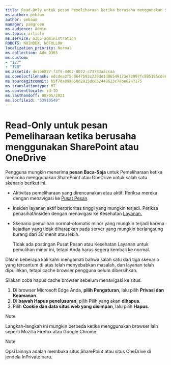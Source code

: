 ```yaml
---
title: Read-Only untuk pesan Pemeliharaan ketika berusaha menggunakan SharePoint atau OneDrive
ms.author: pebaum
author: pebaum
manager: pamgreen
ms.audience: Admin
ms.topic: article
ms.service: o365-administration
ROBOTS: NOINDEX, NOFOLLOW
localization_priority: Normal
ms.collection: Adm_O365
ms.custom:
- "127"
- "128"
ms.assetid: de7b6877-f3f9-4402-8072-c73783aaccaa
ms.openlocfilehash: edcdea2f5c0647b92c230dd1d86549173e72997fc885195cde688b3b17710a2c
ms.sourcegitcommit: b5f7da89a650d2915dc652449623c78be6247175
ms.translationtype: MT
ms.contentlocale: id-ID
ms.lasthandoff: 08/05/2021
ms.locfileid: "53910549"
---
```

# <a name="read-only-for-maintenance-message-when-attempting-to-use-sharepoint-or-onedrive"></a>Read-Only untuk pesan Pemeliharaan ketika berusaha menggunakan SharePoint atau OneDrive

Pengguna mungkin menerima **pesan Baca-Saja** untuk Pemeliharaan ketika mencoba menggunakan SharePoint atau OneDrive untuk salah satu skenario berikut ini. 

-   Aktivitas pemeliharaan yang direncanakan atau aktif.  Periksa mereka dengan menavigasi ke [Pusat Pesan](https://portal.office.com/adminportal/home#/messagecenter).
-   Insiden layanan aktif berprioritas tinggi yang mungkin terjadi. Periksa penasihat/insiden dengan menavigasi ke Kesehatan [Layanan.](https://portal.office.com/adminportal/home#/servicehealth)
-   Skenario pemulihan normal-otomatis minor yang mungkin terjadi karena kejadian yang tidak diharapkan pada server yang mungkin berlangsung kurang dari 30 menit atau lebih. 
    
    Tidak ada postingan Pusat Pesan atau Kesehatan Layanan untuk pemulihan minor ini, tetapi Anda harus segera kembali ke normal.

Dalam beberapa kali kami mengamati bahwa salah satu dari tiga skenario yang tercantum di atas telah menyebabkan masalah, dan layanan telah dipulihkan, tetapi cache browser pengguna belum dibersihkan.

Silakan coba hapus cache browser sebelum menavigasi ke situs.

1. Di browser Microsoft Edge Anda, **pilih Pengaturan**, lalu pilih **Privasi dan Keamanan**.
2. Di **bawah Hapus penelusuran**, pilih Pilih yang akan **dihapus**.
3. Pilih **Cookie dan data situs web yang disimpan**, lalu pilih **Hapus**.

>[!Note] 
> Langkah-langkah ini mungkin berbeda ketika menggunakan browser lain seperti Mozilla Firefox atau Google Chrome.

>[!Note] 
> Opsi lainnya adalah membuka situs SharePoint atau situs OneDrive di jendela InPrivate baru.